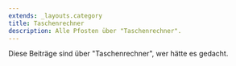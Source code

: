 ```yaml
---
extends: _layouts.category
title: Taschenrechner
description: Alle Pfosten über "Taschenrechner".
---
```

          
Diese Beiträge sind über "Taschenrechner", wer hätte es gedacht.
          